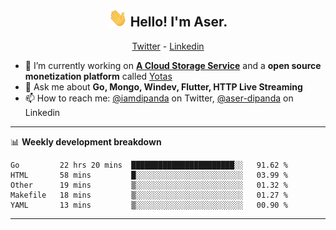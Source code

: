 <h2 align="center"> <img src="https://github.com/gabriel-TheCode/gabriel-TheCode/blob/master/gifs/Hi.gif" width="30px"> Hello! I'm Aser.</h2>
<p align="center">
  <a href="https://twitter.com/iamdipanda">Twitter</a> - 
  <a href="https://www.linkedin.com/in/aser-dipanda/">Linkedin</a>
</p>


- 🔭 I’m currently working on **[A Cloud Storage Service](https://gamesmania.io)** and a **open source monetization platform** called [Yotas](https://github.com/osscameroon/yotas)
- 💬 Ask me about **Go, Mongo, Windev, Flutter, HTTP Live Streaming**
- 📫 How to reach me: [@iamdipanda](https://twitter.com/iamdipanda) on Twitter, [@aser-dipanda](https://www.linkedin.com/in/aser-dipanda/) on Linkedin

-------

📊 **Weekly development breakdown**

<!--START_SECTION:waka-->
```text
Go         22 hrs 20 mins  ███████████████████████░░   91.62 % 
HTML       58 mins         █░░░░░░░░░░░░░░░░░░░░░░░░   03.99 % 
Other      19 mins         ▒░░░░░░░░░░░░░░░░░░░░░░░░   01.32 % 
Makefile   18 mins         ▒░░░░░░░░░░░░░░░░░░░░░░░░   01.27 % 
YAML       13 mins         ▒░░░░░░░░░░░░░░░░░░░░░░░░   00.90 % 
```
<!--END_SECTION:waka-->

-------
